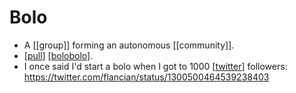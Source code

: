 # Bolo

- A [[group]] forming an autonomous [[community]].
- [[pull]] [[bolobolo]].
- I once said I'd start a bolo when I got to 1000 [[twitter]] followers: https://twitter.com/flancian/status/1300500464539238403


[//begin]: # "Autogenerated link references for markdown compatibility"
[pull]: pull "Pull"
[bolobolo]: bolo'bolo "Bolo'bolo"
[twitter]: twitter "Twitter"
[//end]: # "Autogenerated link references"